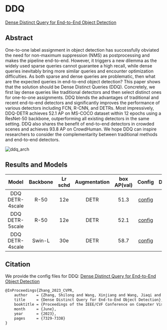# DDQ

[Dense Distinct Query for End-to-End Object Detection](https://arxiv.org/abs/2303.12776)

## Abstract

One-to-one label assignment in object detection has successfully obviated the need for non-maximum suppression (NMS) as postprocessing and makes the pipeline end-to-end. However, it triggers a new dilemma as the widely used sparse queries cannot guarantee a high recall, while dense queries inevitably bring more similar queries and encounter optimization difficulties. As both sparse and dense queries are problematic, then what are the expected queries in end-to-end object detection? This paper shows that the solution should be Dense Distinct Queries (DDQ). Concretely, we first lay dense queries like traditional detectors and then select distinct ones for one-to-one assignments. DDQ blends the advantages of traditional and recent end-to-end detectors and significantly improves the performance of various detectors including FCN, R-CNN, and DETRs. Most impressively, DDQ-DETR achieves 52.1 AP on MS-COCO dataset within 12 epochs using a ResNet-50 backbone, outperforming all existing detectors in the same setting. DDQ also shares the benefit of end-to-end detectors in crowded scenes and achieves 93.8 AP on CrowdHuman. We hope DDQ can inspire researchers to consider the complementarity between traditional methods and end-to-end detectors.

![ddq_arch](https://github.com/open-mmlab/mmdetection/assets/33146359/5ca9f11b-b6f3-454f-a2d1-3009ee337bbc)

## Results and Models

|      Model      | Backbone | Lr schd | Augmentation | box AP(val) |                       Config                       |   Download   |
| :-------------: | :------: | :-----: | :----------: | :---------: | :------------------------------------------------: | :----------: |
| DDQ DETR-4scale |   R-50   |   12e   |     DETR     |    51.3     |  [config](./ddq-detr-4scale_r50_8xb2-12e_coco.py)  | model \| log |
| DDQ DETR-5scale |   R-50   |   12e   |     DETR     |    52.1     |  [config](./ddq-detr-5scale_r50_8xb2-12e_coco.py)  | model \| log |
| DDQ DETR-4scale |  Swin-L  |   30e   |     DETR     |    58.7     | [config](./ddq-detr-4scale_swinl_8xb2-30e_coco.py) | model \| log |

## Citation

We provide the config files for DDQ: [Dense Distinct Query for End-to-End Object Detection](https://arxiv.org/abs/2303.12776)

```latex
@InProceedings{Zhang_2023_CVPR,
    author    = {Zhang, Shilong and Wang, Xinjiang and Wang, Jiaqi and Pang, Jiangmiao and Lyu, Chengqi and Zhang, Wenwei and Luo, Ping and Chen, Kai},
    title     = {Dense Distinct Query for End-to-End Object Detection},
    booktitle = {Proceedings of the IEEE/CVF Conference on Computer Vision and Pattern Recognition (CVPR)},
    month     = {June},
    year      = {2023},
    pages     = {7329-7338}
}
```

